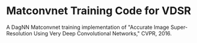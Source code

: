 # Matconvnet Training Code for VDSR
A DagNN Matconvnet training implementation of "Accurate Image Super-Resolution Using Very Deep Convolutional Networks," CVPR, 2016.
